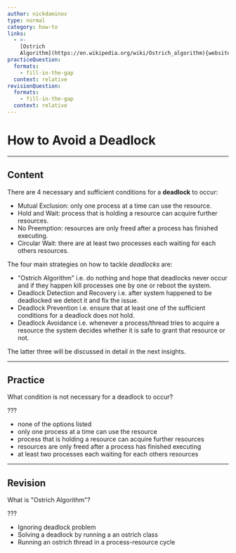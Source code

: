 ```yaml
---
author: nickdaminov
type: normal
category: how-to
links:
  - >-
    [Ostrich
    Algorithm](https://en.wikipedia.org/wiki/Ostrich_algorithm){website}
practiceQuestion:
  formats:
    - fill-in-the-gap
  context: relative
revisionQuestion:
  formats:
    - fill-in-the-gap
  context: relative
---
```


# How to Avoid a Deadlock


---

## Content

There are 4 necessary and sufficient conditions for a **deadlock** to occur:

- Mutual Exclusion: only one process at a time can use the resource.
- Hold and Wait: process that is holding a resource can acquire further resources.
- No Preemption: resources are only freed after a process has finished executing.
- Circular Wait: there are at least two processes each waiting for each others resources.

The four main strategies on how to tackle *deadlocks* are:

- "Ostrich Algorithm" i.e. do nothing and hope that deadlocks never occur and if they happen kill processes one by one or reboot the system.
- Deadlock Detection and Recovery i.e. after system happened to be deadlocked we detect it and fix the issue.
- Deadlock Prevention i.e. ensure that at least one of the sufficient conditions for a deadlock does not hold.
- Deadlock Avoidance i.e. whenever a process/thread tries to acquire a resource the system decides whether it is safe to grant that resource or not.

The latter three will be discussed in detail in the next insights.


---

## Practice

What condition is not necessary for a deadlock to occur?

???

- none of the options listed
- only one process at a time can use the resource
- process that is holding a resource can acquire further resources
- resources are only freed after a process has finished executing
- at least two processes each waiting for each others resources


---

## Revision

What is "Ostrich Algorithm"?

???

- Ignoring deadlock problem
- Solving a deadlock by running a an ostrich class
- Running an ostrich thread in a process-resource cycle
